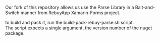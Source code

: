 Our fork of this repository allows us use the Parse Library in a
Bait-and-Switch manner from RebuyApp Xamarin-Forms project.

to build and pack it, run the build-pack-rebuy-parse.sh script.  
The script expects a single argument, the version number of the nuget package.
